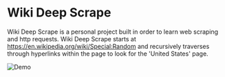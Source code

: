 # Wiki Deep Scrape

Wiki Deep Scrape is a personal project built in order to learn web scraping and http requests. Wiki Deep Scrape starts at https://en.wikipedia.org/wiki/Special:Random and recursively traverses through hyperlinks within the page to look for the 'United States' page.

![Demo](https://user-images.githubusercontent.com/22953179/48811595-6457b100-ece3-11e8-95cb-81319743d42c.gif)
